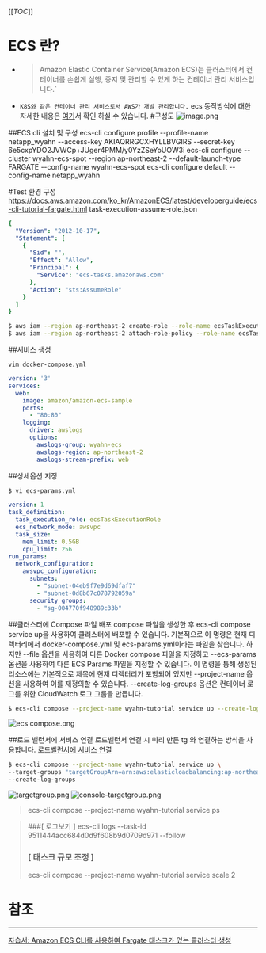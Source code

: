 [[_TOC_]]

# ECS 란?
- > Amazon Elastic Container Service(Amazon ECS)는 클러스터에서 컨테이너를 손쉽게 실행, 중지 및 관리할 수 있게 하는 컨테이너 관리 서비스입니다.` 
- `K8S와 같은 컨테이너 관리 서비스로서 AWS가 개발 관리합니다.`
ecs 동작방식에 대한 자세한 내용은 [여기](https://docs.aws.amazon.com/ko_kr/AmazonECS/latest/developerguide/Welcome.html)서 확인 하실 수 있습니다.
#구성도
![image.png](/.attachments/image-972a7457-7ad3-4fc3-a3fe-d84755282e89.png)

##ECS cli 설치 및 구성
ecs-cli configure profile --profile-name netapp_wyahn --access-key AKIAQRRGCXHYLLBVGIRS --secret-key 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
ecs-cli configure --cluster wyahn-ecs-spot --region ap-northeast-2 --default-launch-type FARGATE --config-name wyahn-ecs-spot
ecs-cli configure default --config-name netapp_wyahn

#Test 환경 구성
https://docs.aws.amazon.com/ko_kr/AmazonECS/latest/developerguide/ecs-cli-tutorial-fargate.html
task-execution-assume-role.json
```yaml
{
  "Version": "2012-10-17",
  "Statement": [
    {
      "Sid": "",
      "Effect": "Allow",
      "Principal": {
        "Service": "ecs-tasks.amazonaws.com"
      },
      "Action": "sts:AssumeRole"
    }
  ]
}
```
``` bash
$ aws iam --region ap-northeast-2 create-role --role-name ecsTaskExecutionRole --assume-role-policy-document file://task-execution-assume-role.json
$ aws iam --region ap-northeast-2 attach-role-policy --role-name ecsTaskExecutionRole --policy-arn arn:aws:iam::aws:policy/service-role/AmazonECSTaskExecutionRolePolicy
```
##서비스 생성
```
vim docker-compose.yml
```
```yaml
version: '3'
services:
  web:
    image: amazon/amazon-ecs-sample
    ports:
      - "80:80"
    logging:
      driver: awslogs
      options: 
        awslogs-group: wyahn-ecs
        awslogs-region: ap-northeast-2
        awslogs-stream-prefix: web
```

##상세옵션 지정
```bash
$ vi ecs-params.yml
```
```yaml
version: 1
task_definition:
  task_execution_role: ecsTaskExecutionRole
  ecs_network_mode: awsvpc
  task_size:
    mem_limit: 0.5GB
    cpu_limit: 256
run_params:
  network_configuration:
    awsvpc_configuration:
      subnets:
        - "subnet-04eb9f7e9d69dfaf7"
        - "subnet-0d8b67c078792059a"
      security_groups:
        - "sg-004770f948989c33b"
```

##클러스터에 Compose 파일 배포
compose 파일을 생성한 후 ecs-cli compose service up을 사용하여 클러스터에 배포할 수 있습니다. 
기본적으로 이 명령은 현재 디렉터리에서 docker-compose.yml 및 ecs-params.yml이라는 파일을 찾습니다. 
하지만 --file 옵션을 사용하여 다른 Docker compose 파일을 지정하고 --ecs-params 옵션을 사용하여 다른 ECS Params 파일을 지정할 수 있습니다. 
이 명령을 통해 생성된 리소스에는 기본적으로 제목에 현재 디렉터리가 포함되어 있지만 --project-name 옵션을 사용하여 이를 재정의할 수 있습니다. 
--create-log-groups 옵션은 컨테이너 로그를 위한 CloudWatch 로그 그룹을 만듭니다.

```bash
$ ecs-cli compose --project-name wyahn-tutorial service up --create-log-groups --file docker-compose.yml --ecs-params ecs-params.yml
```
![ecs compose.png](/.attachments/ecs%20compose-bf0514bd-e9ad-46c3-9064-b661a2910bb4.png)


##로드 밸런서에 서비스 연결
로드벨런서 연결 시 미리 만든 tg 와 연결하는 방식을 사용합니다.
[로드벨런서에 서비스 연결 ](https://stackoverflow.com/questions/60584656/how-to-register-multiple-target-groups-via-aws-ecs-cli-service-command)

```bash
$ ecs-cli compose --project-name wyahn-tutorial service up \
--target-groups "targetGroupArn=arn:aws:elasticloadbalancing:ap-northeast-2:037660834288:targetgroup/ECS-WEB/8e857f02e29045a2,containerPort=80,containerName=web" \
--create-log-groups 
```
![targetgroup.png](/.attachments/targetgroup-c46f300c-95e4-404d-9823-885c2e79fb0d.png)
![console-targetgroup.png](/.attachments/console-targetgroup-e369bb62-d098-4965-9314-fa296b330362.png)
> ecs-cli compose --project-name wyahn-tutorial service ps

>###[ 로그보기 ]
>ecs-cli logs --task-id 9511444acc684d0d9f608b9d0709d971 --follow
>### [ 태스크 규모 조정 ]
> ecs-cli compose --project-name wyahn-tutorial service scale 2 


# 참조
---
[자습서: Amazon ECS CLI를 사용하여 Fargate 태스크가 있는 클러스터 생성 ](https://docs.aws.amazon.com/ko_kr/AmazonECS/latest/developerguide/ecs-cli-tutorial-fargate.html)






